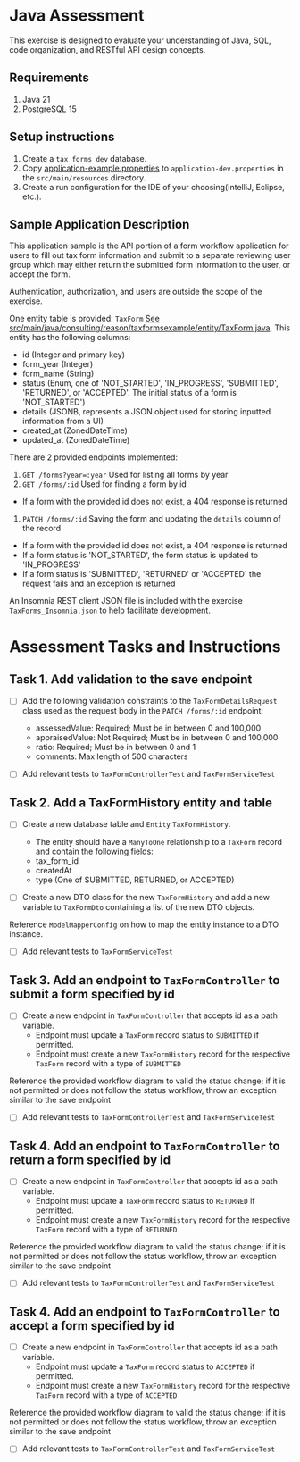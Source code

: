 # Java Assessment

This exercise is designed to evaluate your understanding of Java, SQL, code organization, and RESTful API design concepts.

## Requirements

1. Java 21
1. PostgreSQL 15

## Setup instructions

1. Create a `tax_forms_dev` database.
2. Copy [application-example.properties](src/main/resources/application-example.properties) to `application-dev.properties` in the `src/main/resources` directory.
3. Create a run configuration for the IDE of your choosing(IntelliJ, Eclipse, etc.).

## Sample Application Description

This application sample is the API portion of a form workflow application for users to fill out tax form information
and submit to a separate reviewing user group which may either return the submitted form information to the user, or accept the form.

Authentication, authorization, and users are outside the scope of the exercise.

One entity table is provided: `TaxForm` [See src/main/java/consulting/reason/taxformsexample/entity/TaxForm.java](src/main/java/consulting/reason/tax_forms_api/entity/TaxForm.java).
This entity has the following columns:
- id (Integer and primary key)
- form_year (Integer)
- form_name (String)
- status (Enum, one of 'NOT_STARTED', 'IN_PROGRESS', 'SUBMITTED', 'RETURNED', or 'ACCEPTED'. The initial status of a form is 'NOT_STARTED')
- details (JSONB, represents a JSON object used for storing inputted information from a UI)
- created_at (ZonedDateTime)
- updated_at (ZonedDateTime)

There are 2 provided endpoints implemented:
1. `GET /forms?year=:year` Used for listing all forms by year
1. `GET /forms/:id` Used for finding a form by id
  - If a form with the provided id does not exist, a 404 response is returned
1. `PATCH /forms/:id` Saving the form and updating the `details` column of the record
  - If a form with the provided id does not exist, a 404 response is returned
  - If a form status is 'NOT_STARTED', the form status is updated to 'IN_PROGRESS'
  - If a form status is 'SUBMITTED', 'RETURNED' or 'ACCEPTED' the request fails and an exception is returned

An Insomnia REST client JSON file is included with the exercise `TaxForms_Insomnia.json` to help facilitate development.

# Assessment Tasks and Instructions

## Task 1. Add validation to the save endpoint

- [ ] Add the following validation constraints to the `TaxFormDetailsRequest` class used as the request body in the `PATCH /forms/:id` endpoint:
  - assessedValue: Required; Must be in between 0 and 100,000
  - appraisedValue: Not Required; Must be in between 0 and 100,000
  - ratio: Required; Must be in between 0 and 1
  - comments: Max length of 500 characters

- [ ] Add relevant tests to `TaxFormControllerTest` and `TaxFormServiceTest`

## Task 2. Add a TaxFormHistory entity and table
- [ ] Create a new database table and `Entity` `TaxFormHistory`. 
  - The entity should have a `ManyToOne` relationship to a `TaxForm` record and contain the following fields:
  - tax_form_id
  - createdAt
  - type (One of SUBMITTED, RETURNED, or ACCEPTED)

- [ ] Create a new DTO class for the new `TaxFormHistory` and add a new variable to `TaxFormDto` containing a list of the new DTO objects. 

Reference `ModelMapperConfig` on how to map the entity instance to a DTO instance.

- [ ] Add relevant tests to `TaxFormServiceTest`

## Task 3. Add an endpoint to `TaxFormController` to submit a form specified by id
- [ ] Create a new endpoint in `TaxFormController` that accepts id as a path variable.
  - Endpoint must update a `TaxForm` record status to `SUBMITTED` if permitted.
  - Endpoint must create a new `TaxFormHistory` record for the respective `TaxForm` record with a type of `SUBMITTED`

Reference the provided workflow diagram to valid the status change; if it is not permitted or does not follow the status workflow, throw an exception similar to the save endpoint

- [ ] Add relevant tests to `TaxFormControllerTest` and `TaxFormServiceTest`

## Task 4. Add an endpoint to `TaxFormController` to return a form specified by id
- [ ] Create a new endpoint in `TaxFormController` that accepts id as a path variable.
  - Endpoint must update a `TaxForm` record status to `RETURNED` if permitted.
  - Endpoint must create a new `TaxFormHistory` record for the respective `TaxForm` record with a type of `RETURNED`

Reference the provided workflow diagram to valid the status change; if it is not permitted or does not follow the status workflow, throw an exception similar to the save endpoint

- [ ] Add relevant tests to `TaxFormControllerTest` and `TaxFormServiceTest`

## Task 4. Add an endpoint to `TaxFormController` to accept a form specified by id
- [ ] Create a new endpoint in `TaxFormController` that accepts id as a path variable.
  - Endpoint must update a `TaxForm` record status to `ACCEPTED` if permitted.
  - Endpoint must create a new `TaxFormHistory` record for the respective `TaxForm` record with a type of `ACCEPTED`

Reference the provided workflow diagram to valid the status change; if it is not permitted or does not follow the status workflow, throw an exception similar to the save endpoint

- [ ] Add relevant tests to `TaxFormControllerTest` and `TaxFormServiceTest`
